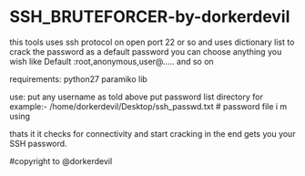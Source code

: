 # SSH_BRUTEFORCER-by-dorkerdevil 

this tools uses ssh protocol on open port 22 or so and uses dictionary list to crack the password as a default password you
can choose anything you wish like 
Default :root,anonymous,user@..... and so on 

requirements:
python27
paramiko lib

use:
put any username as told above
put password list directory for example:- /home/dorkerdevil/Desktop/ssh_passwd.txt               # password file i m using

thats it it checks for connectivity and start cracking in the end gets you your SSH password.

#copyright to @dorkerdevil
